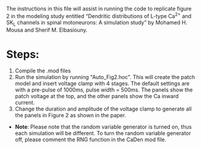 The instructions in this file will assist in running the code to replicate figure 2 in the modeling study entitled “Dendritic distributions of L-type Ca<sup>2+</sup> and SK<sub>L</sub> channels in spinal motoneurons: A simulation study” by Mohamed H. Mousa and Sherif M. Elbasiouny.

# Steps:
1. Compile the .mod files
2. Run the simulation by running "Auto_Fig2.hoc". This will create the patch model and insert voltage clamp with 4 stages. The default settings are with a pre-pulse of 1000ms, pulse width = 500ms. The panels show the patch voltage at the top, and the other panels show the Ca inward current.
3. Change the duration and amplitude of the voltage clamp to generate all the panels in Figure 2 as shown in the paper.

* <b>Note</b>: Please note that the random variable generator is turned on, thus each simulation will be different. To turn the random variable generator off, please comment the RNG function in the CaDen mod file.

